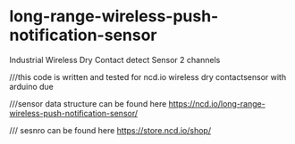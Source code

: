 # long-range-wireless-push-notification-sensor
Industrial Wireless Dry Contact detect Sensor 2 channels

///this code is written and tested for ncd.io wireless dry contactsensor with arduino due

///sensor data structure can be found here https://ncd.io/long-range-wireless-push-notification-sensor/ 

/// sesnro can be found here https://store.ncd.io/shop/
